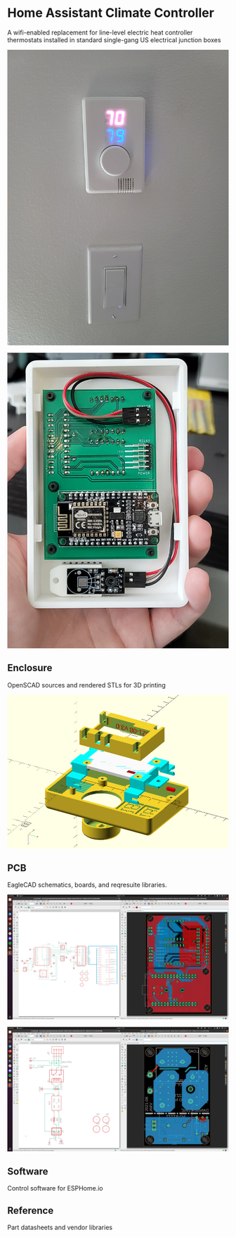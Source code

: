# Home Assistant Climate Controller

A wifi-enabled replacement for line-level electric heat controller thermostats installed in standard single-gang US electrical junction boxes



![installed](installed.jpg)

![controller_asm_1](controller_asm_1.jpg)



## Enclosure

OpenSCAD sources and rendered STLs for 3D printing

![openscad-exploded-view](openscad-exploded-view.png)

## PCB

EagleCAD schematics, boards, and reqresuite libraries.

![eagle-controller](eagle-controller.png)

![eagle-relay](eagle-relay.png)

## Software

Control software for ESPHome.io

## Reference

Part datasheets and vendor libraries
